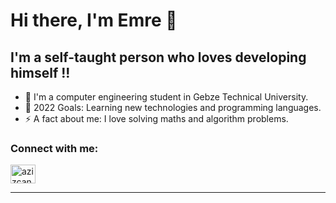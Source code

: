 # Hi there, I'm Emre 👋 

## I'm a self-taught person who loves developing himself !!

- 🔭 I'm a computer engineering student in Gebze Technical University.
- 🥅 2022 Goals: Learning new technologies and programming languages.
- ⚡ A fact about me: I love solving maths and algorithm problems.

### Connect with me:

<a href="https://linkedin.com/in/emreoytun" target="blank"><img align="center" src="https://raw.githubusercontent.com/rahuldkjain/github-profile-readme-generator/master/src/images/icons/Social/linked-in-alt.svg" alt="azizcanoz" height="30" width="40" /></a>


---

